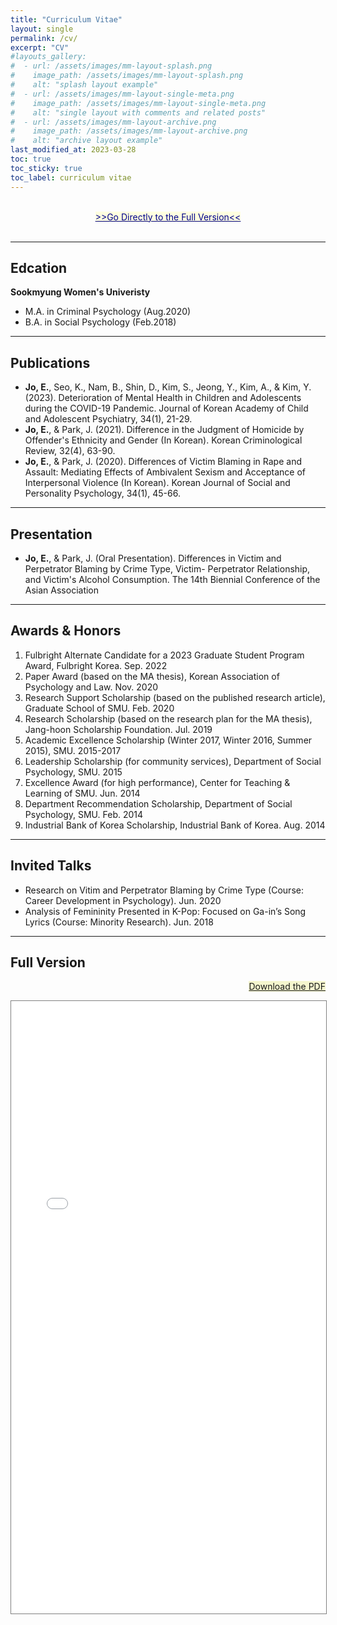 ```yaml
---
title: "Curriculum Vitae"
layout: single
permalink: /cv/
excerpt: "CV"
#layouts_gallery:
#  - url: /assets/images/mm-layout-splash.png
#    image_path: /assets/images/mm-layout-splash.png
#    alt: "splash layout example"
#  - url: /assets/images/mm-layout-single-meta.png
#    image_path: /assets/images/mm-layout-single-meta.png
#    alt: "single layout with comments and related posts"
#  - url: /assets/images/mm-layout-archive.png
#    image_path: /assets/images/mm-layout-archive.png
#    alt: "archive layout example"
last_modified_at: 2023-03-28
toc: true
toc_sticky: true
toc_label: curriculum vitae
---
```

<br>
<center><a style="color: darkblue; background: lightyellow" href="#full-version">>>Go Directly to the Full Version<<</a></center>
<br>

---
## Edcation
**Sookmyung Women's Univeristy**
 - M.A. in Criminal Psychology (Aug.2020) 
 - B.A. in Social Psychology (Feb.2018)

---

## Publications
- **Jo, E.**, Seo, K., Nam, B., Shin, D., Kim, S., Jeong, Y., Kim, A., & Kim, Y. (2023). Deterioration of Mental Health in Children and Adolescents during the COVID-19 Pandemic. Journal of Korean Academy of Child and Adolescent Psychiatry, 34(1), 21-29. 
- **Jo, E.**, & Park, J. (2021). Difference in the Judgment of Homicide by Offender's Ethnicity and Gender (In Korean). Korean Criminological Review, 32(4), 63-90. 
- **Jo, E.**, & Park, J. (2020). Differences of Victim Blaming in Rape and Assault: Mediating Effects of Ambivalent Sexism and Acceptance of Interpersonal Violence (In Korean). Korean Journal of Social and Personality Psychology, 34(1), 45-66. 

---

## Presentation
- **Jo, E.**, & Park, J. (Oral Presentation). Differences in Victim and Perpetrator Blaming by Crime Type, Victim-
Perpetrator Relationship, and Victim's Alcohol Consumption. The 14th Biennial Conference of the Asian Association

---

## Awards & Honors
1. Fulbright Alternate Candidate for a 2023 Graduate Student Program Award, Fulbright Korea. Sep. 2022
2. Paper Award (based on the MA thesis), Korean Association of Psychology and Law. Nov. 2020
3. Research Support Scholarship (based on the published research article), Graduate School of SMU. Feb. 2020
4. Research Scholarship (based on the research plan for the MA thesis), Jang-hoon Scholarship Foundation. Jul. 2019
5. Academic Excellence Scholarship (Winter 2017, Winter 2016, Summer 2015), SMU. 2015-2017
6. Leadership Scholarship (for community services), Department of Social Psychology, SMU. 2015
7. Excellence Award (for high performance), Center for Teaching & Learning of SMU. Jun. 2014
8. Department Recommendation Scholarship, Department of Social Psychology, SMU. Feb. 2014
9. Industrial Bank of Korea Scholarship, Industrial Bank of Korea. Aug. 2014


---

## Invited Talks
- Research on Vitim and Perpetrator Blaming by Crime Type (Course: Career Development in Psychology). Jun. 2020
- Analysis of Femininity Presented in K-Pop: Focused on Ga-in’s Song Lyrics (Course: Minority Research). Jun. 2018

---
## Full Version
<p style="text-align: right;"><a href="/assets/documents/Eunkyung_CV_Mar29.pdf" download style="background-color: #F5F6CE">Download the PDF</a></p>
<html>
    <head>
    <style>
        #pdf-container {
            height: 980px;
        }
    </style>
    </head>
    <body>
        <div id="pdf-container">
            <iframe src="/assets/documents/Eunkyung_CV_Mar29.pdf#toolbar=0&view=FitH" width="100%" height="100%" style="border: 1px solid gray;">
                <p>Your browser does not support iframes.</p>
            </iframe>
        </div>
    </body>
</html>
